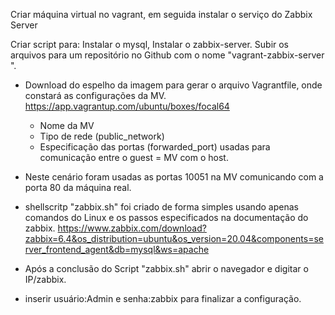 Criar máquina virtual no vagrant, em seguida instalar o serviço do Zabbix Server

Criar script para: Instalar o mysql, Instalar o zabbix-server.
Subir os arquivos para um repositório no Github com o nome "vagrant-zabbix-server​".

- Download do espelho da imagem para gerar o arquivo Vagrantfile, onde constará as configurações da MV.
https://app.vagrantup.com/ubuntu/boxes/focal64

  - Nome da MV
  - Tipo de rede (public_network)
  - Especificação das portas (forwarded_port) usadas para comunicação entre o guest = MV com o host.

- Neste cenário foram usadas as portas 10051 na MV comunicando com a porta 80 da máquina real.


- shellscritp "zabbix.sh" foi criado de forma simples usando apenas comandos do Linux e os passos especificados na documentação do zabbix.
 https://www.zabbix.com/download?zabbix=6.4&os_distribution=ubuntu&os_version=20.04&components=server_frontend_agent&db=mysql&ws=apache

- Após a conclusão do Script "zabbix.sh" abrir o navegador e digitar o IP/zabbix.
- inserir usuário:Admin e senha:zabbix para finalizar a configuração.
